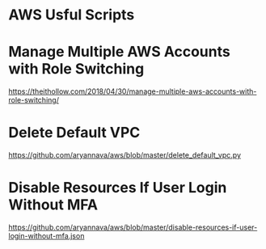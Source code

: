 # AWS Usful Scripts
# Manage Multiple AWS Accounts with Role Switching
https://theithollow.com/2018/04/30/manage-multiple-aws-accounts-with-role-switching/

# Delete Default VPC
https://github.com/aryannava/aws/blob/master/delete_default_vpc.py

# Disable Resources If User Login Without MFA
https://github.com/aryannava/aws/blob/master/disable-resources-if-user-login-without-mfa.json
